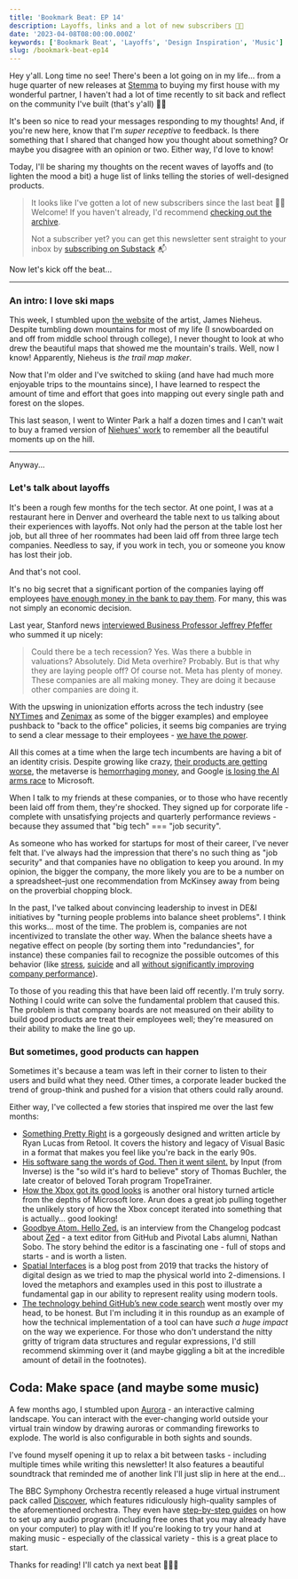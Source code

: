 ```yaml
---
title: 'Bookmark Beat: EP 14'
description: Layoffs, links and a lot of new subscribers 👋🏼
date: '2023-04-08T08:00:00.000Z'
keywords: ['Bookmark Beat', 'Layoffs', 'Design Inspiration', 'Music']
slug: /bookmark-beat-ep14
---
```


Hey y'all. Long time no see! There's been a lot going on in my life... from a huge quarter of new releases at [Stemma](https://www.stemma.ai/) to buying my first house with my wonderful partner, I haven't had a lot of time recently to sit back and reflect on the community I've built (that's y'all) 🙏🏼

It's been so nice to read your messages responding to my thoughts! And, if you're new here, know that I'm *super receptive* to feedback. Is there something that I shared that changed how you thought about something? Or maybe you disagree with an opinion or two. Either way, I'd love to know!

Today, I'll be sharing my thoughts on the recent waves of layoffs and (to lighten the mood a bit) a huge list of links telling the stories of well-designed products.

> It looks like I've gotten a lot of new subscribers since the last beat 👋🏼 Welcome! If you haven't already, I'd recommend [checking out the archive](https://bookmarkbeat.substack.com/archive).
> 
> Not a subscriber yet? you can get this newsletter sent straight to your inbox by [subscribing on Substack](https://bookmarkbeat.substack.com/?showWelcome=true) 📬

Now let's kick off the beat...

---

### An intro: I love ski maps

This week, I stumbled upon [the website](https://jamesniehues.com/) of the artist, James Nieheus. Despite tumbling down mountains for most of my life (I snowboarded on and off from middle school through college), I never thought to look at who drew the beautiful maps that showed me the mountain's trails. Well, now I know! Apparently, Nieheus is _the trail map maker_.

Now that I'm older and I've switched to skiing (and have had much more enjoyable trips to the mountains since), I have learned to respect the amount of time and effort that goes into mapping out every single path and forest on the slopes.

This last season, I went to Winter Park a half a dozen times and I can't wait to buy a framed version of [Niehues\' work](https://jamesniehues.com/products/winter-park-ski-map) to remember all the beautiful moments up on the hill.

---

Anyway...

### Let's talk about layoffs

It's been a rough few months for the tech sector. At one point, I was at a restaurant here in Denver and overheard the table next to us talking about their experiences with layoffs. Not only had the person at the table lost her job, but all three of her roommates had been laid off from three large tech companies. Needless to say, if you work in tech, you or someone you know has lost their job.

And that's not cool.

It's no big secret that a significant portion of the companies laying off employees [have enough money in the bank to pay them](https://www.mcsweeneys.net/articles/macroeconomic-changes-have-made-it-impossible-for-me-to-want-to-pay-you). For many, this was not simply an economic decision.

Last year, Stanford news [interviewed Business Professor Jeffrey Pfeffer](https://news.stanford.edu/2022/12/05/explains-recent-tech-layoffs-worried/) who summed it up nicely: 

> Could there be a tech recession? Yes. Was there a bubble in valuations? Absolutely. Did Meta overhire? Probably. But is that why they are laying people off? Of course not. Meta has plenty of money. These companies are all making money. They are doing it because other companies are doing it.

With the upswing in unionization efforts across the tech industry (see [NYTimes](https://www.nytimes.com/2022/03/03/business/media/new-york-times-tech-union.html) and [Zenimax](https://www.hollywoodreporter.com/business/business-news/zenimax-studios-union-microsoft-owned-1235275384/) as some of the bigger examples) and employee pushback to "back to the office" policies, it seems big companies are trying to send a clear message to their employees - [we have the power](https://medium.com/@folletto/power-and-crisis-536f778b4c24).

All this comes at a time when the large tech incumbents are having a bit of an identity crisis. Despite growing like crazy, [their products are getting worse](https://www.businessinsider.com/tech-companies-ruining-apps-websites-internet-worse-google-facebook-amazon-2023-3), the metaverse is [hemorrhaging money](https://www.washingtonpost.com/technology/2023/04/07/meta-developer-salary-metaverse-investment/), and Google [is losing the AI arms race](https://medium.com/@pravse/the-maze-is-in-the-mouse-980c57cfd61a) to Microsoft.

When I talk to my friends at these companies, or to those who have recently been laid off from them, they're shocked. They signed up for corporate life - complete with unsatisfying projects and quarterly performance reviews - because they assumed that "big tech" === "job security".

As someone who has worked for startups for most of their career, I've never felt that. I've always had the impression that there's no such thing as "job security" and that companies have no obligation to keep you around. In my opinion, the bigger the company, the more likely you are to be a number on a spreadsheet–just one recommendation from McKinsey away from being on the proverbial chopping block.

In the past, I've talked about convincing leadership to invest in DE&I initiatives by "turning people problems into balance sheet problems". I think this works... most of the time. The problem is, companies are not incentivized to translate the other way. When the balance sheets have a negative effect on people (by sorting them into "redundancies", for instance) these companies fail to recognize the possible outcomes of this behavior (like [stress](https://www.gsb.stanford.edu/faculty-research/publications/relationship-between-workplace-stressors-mortality-health-costs-united), [suicide](https://news.stanford.edu/2022/12/05/explains-recent-tech-layoffs-worried/#:~:text=layoffs%20can%20increase%20the%20odds%20of%20suicide%20by%20two%20times%20or%20more) and all [without significantly improving company performance](https://www.careerusa.org/resources/career-files/158-resources/career-files/16-must-read-articles/372-lay-off-the-layoffs.html)).

To those of you reading this that have been laid off recently. I'm truly sorry. Nothing I could write can solve the fundamental problem that caused this. The problem is that company boards are not measured on their ability to build good products are treat their employees well; they're measured on their ability to make the line go up.

### But sometimes, good products can happen

Sometimes it's because a team was left in their corner to listen to their users and build what they need. Other times, a corporate leader bucked the trend of group-think and pushed for a vision that others could rally around.

Either way, I've collected a few stories that inspired me over the last few months:
- [Something Pretty Right](https://retool.com/visual-basic/) is a gorgeously designed and written article by Ryan Lucas from Retool. It covers the history and legacy of Visual Basic in a format that makes you feel like you're back in the early 90s.
- [His software sang the words of God. Then it went silent.](https://www.inverse.com/input/features/tropetrainer-thomas-buchler-torah-software) by Input (from Inverse) is the "so wild it's hard to believe" story of Thomas Buchler, the late creator of beloved Torah program TropeTrainer.
- [How the Xbox got its good looks](https://arun.is/blog/xbox/) is another oral history turned article from the depths of Microsoft lore. Arun does a great job pulling together the unlikely story of how the Xbox concept iterated into something that is actually... good looking!
- [Goodbye Atom. Hello Zed.](https://changelog.com/podcast/531) is an interview from the Changelog podcast about [Zed](https://zed.dev/) - a text editor from GitHub and Pivotal Labs alumni, Nathan Sobo. The story behind the editor is a fascinating one - full of stops and starts - and is worth a listen.
- [Spatial Interfaces](https://darkblueheaven.com/spatialinterfaces/?s=09) is a blog post from 2019 that tracks the history of digital design as we tried to map the physical world into 2-dimensions. I loved the metaphors and examples used in this post to illustrate a fundamental gap in our ability to represent reality using modern tools.
- [The technology behind GitHub’s new code search](https://github.blog/2023-02-06-the-technology-behind-githubs-new-code-search/) went mostly over my head, to be honest. But I'm including it in this roundup as an example of how the technical implementation of a tool can have *such a huge impact* on the way we experience. For those who don't understand the nitty gritty of trigram data structures and regular expressions, I'd still recommend skimming over it (and maybe giggling a bit at the incredible amount of detail in the footnotes).

## Coda: Make space (and maybe some music)

A few months ago, I stumbled upon [Aurora](https://www.drawaurora.com/) - an interactive calming landscape. You can interact with the ever-changing world outside your virtual train window by drawing auroras or commanding fireworks to explode. The world is also configurable in both sights and sounds.

I've found myself opening it up to relax a bit between tasks - including multiple times while writing this newsletter! It also features a beautiful soundtrack that reminded me of another link I'll just slip in here at the end...

The BBC Symphony Orchestra recently released a huge virtual instrument pack called [Discover](https://www.spitfireaudio.com/bbc-symphony-orchestra-discover), which features ridiculously high-quality samples of the aforementioned orchestra. They even have [step-by-step guides](https://web.archive.org/web/20220816142935/https://www.spitfireaudio.com/bbcso-discover-resources/) on how to set up any audio program (including free ones that you may already have on your computer) to play with it! If you're looking to try your hand at making music - especially of the classical variety - this is a great place to start.

Thanks for reading! I'll catch ya next beat 🥁😎🥁